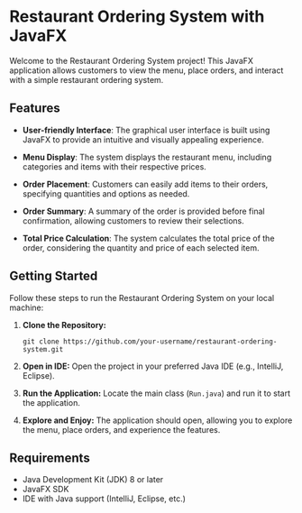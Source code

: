 # Restaurant Ordering System with JavaFX

Welcome to the Restaurant Ordering System project! This JavaFX application allows customers to view the menu, place orders, and interact with a simple restaurant ordering system.

## Features

- **User-friendly Interface**: The graphical user interface is built using JavaFX to provide an intuitive and visually appealing experience.

- **Menu Display**: The system displays the restaurant menu, including categories and items with their respective prices.

- **Order Placement**: Customers can easily add items to their orders, specifying quantities and options as needed.

- **Order Summary**: A summary of the order is provided before final confirmation, allowing customers to review their selections.

- **Total Price Calculation**: The system calculates the total price of the order, considering the quantity and price of each selected item.


## Getting Started

Follow these steps to run the Restaurant Ordering System on your local machine:

1. **Clone the Repository:**
   ```
   git clone https://github.com/your-username/restaurant-ordering-system.git
   ```

2. **Open in IDE:**
   Open the project in your preferred Java IDE (e.g., IntelliJ, Eclipse).

3. **Run the Application:**
   Locate the main class (`Run.java`) and run it to start the application.

4. **Explore and Enjoy:**
   The application should open, allowing you to explore the menu, place orders, and experience the features.

## Requirements

- Java Development Kit (JDK) 8 or later
- JavaFX SDK
- IDE with Java support (IntelliJ, Eclipse, etc.)

